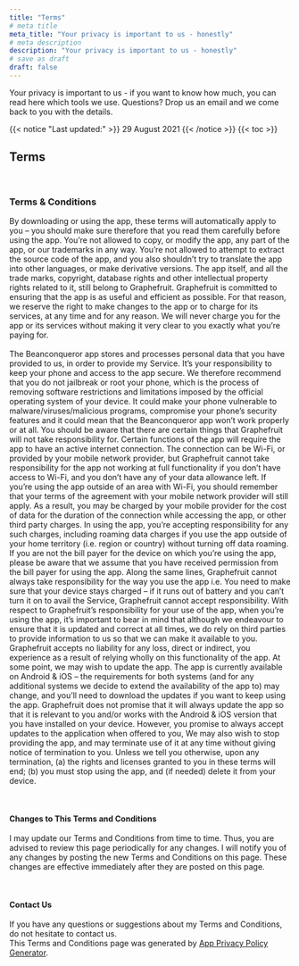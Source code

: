 ```yaml
---
title: "Terms"
# meta title
meta_title: "Your privacy is important to us - honestly"
# meta description
description: "Your privacy is important to us - honestly"
# save as draft
draft: false
---
```


Your privacy is important to us - if you want to know how much, you can read here which tools we use. Questions? Drop us an email and we come back to you with the details.

{{< notice "Last updated:" >}}
29 August 2021
{{< /notice >}}
{{< toc >}}

## Terms

<br>

### Terms & Conditions
By downloading or using the app, these terms will automatically apply to you – you should make sure therefore that you read them carefully before using the app. You’re not allowed to copy, or modify the app, any part of the app, or our trademarks in any way. You’re not allowed to attempt to extract the  source code of the app, and you also shouldn’t try to translate the app into other languages, or make derivative versions. The app itself, and all the trade marks, copyright, database rights and other intellectual property rights related to it, still belong to Graphefruit. Graphefruit is committed to ensuring that the app is as useful and efficient as possible. For  that reason, we reserve the right to make changes to the app or to charge for its services, at any time and for any reason. We will never charge you for the app or its services without making it very clear to you exactly what you’re paying for. 
<br><br>
The Beanconqueror app stores and processes personal data that you have provided to us, in order to provide my Service. It’s your responsibility to keep your phone and access to the app secure. We therefore recommend that you do not jailbreak or root your phone, which is the process of removing software restrictions and limitations imposed by the official operating system of your device. It could make your phone vulnerable to malware/viruses/malicious programs, compromise your phone’s security features and it could mean that the Beanconqueror app won’t work properly or at all. You should be aware that there are certain things that Graphefruit will not take responsibility for. Certain functions of the app will require the app to have an active internet connection. The connection can be Wi-Fi, or provided by your mobile network provider, but Graphefruit cannot take responsibility for the app not working at full functionality if you don’t have access to Wi-Fi, and you don’t have any of your data allowance left. If you’re using the app outside of an area with Wi-Fi, you should remember that your terms of the agreement with your mobile network provider will still apply. As a result, you may be charged by  your mobile provider for the cost of data for the duration of the connection while accessing the  app, or other third party charges. In using the app, you’re accepting responsibility for any such charges, including roaming data charges if you use the app outside of your home territory (i.e. region or country) without turning off data roaming. If you are not the bill payer for the device on which you’re using the app, please be aware that we assume that you have received permission from the bill payer for using the app. Along the same lines, Graphefruit cannot always take responsibility for the way you use the app i.e. You need to make sure that your device stays charged – if it runs out of battery and you can’t turn it on to avail the Service, Graphefruit cannot accept responsibility. With respect to Graphefruit’s responsibility for your use of the app, when you’re using the app, it’s important to bear in mind that although we endeavour to ensure that it is updated and correct at all times, we do rely on third parties to provide information to us so that we can make it available to you. Graphefruit accepts no liability for any loss, direct or indirect, you experience as a result of relying wholly on this functionality of the app. At some point, we may wish to update the app. The app is currently available on Android & iOS – the requirements for both systems (and for any additional systems we decide to extend the availability of the app to) may change, and you’ll need to download the updates if you want to keep using the app. Graphefruit does not promise that it will always update the app so that it is relevant to you and/or works with the Android &amp; iOS version that you have installed on your device. However, you promise to always accept updates to the application when offered to you, We may also wish to stop providing the app, and may terminate use of it at any time without giving notice of termination to you. Unless we tell you otherwise, upon any termination, (a) the rights and licenses
granted to you in these terms will end; (b) you must stop using the app, and (if needed) delete it from your device.

<br>

#### Changes to This Terms and Conditions
I may update our Terms and Conditions from time to time. Thus, you are advised to review this page periodically for any changes. I will notify you of any changes by posting the new Terms and Conditions on this page. These changes are effective immediately after they are posted on this page.

<br>

#### Contact Us
If you have any questions or suggestions about my Terms and Conditions, do not hesitate to contact us.<br>
This Terms and Conditions page was generated by [App Privacy Policy Generator](https://app-privacy-policy-generator.firebaseapp.com/).